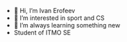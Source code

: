 - 👋 Hi, I’m Ivan Erofeev
- 👀 I’m interested in sport and CS
- 🌱 I’m always learning something new
- Student of ITMO SE 
<!---
vanish007/vanish007 is a ✨ special ✨ repository because its `README.md` (this file) appears on your GitHub profile.
You can click the Preview link to take a look at your changes.
--->
